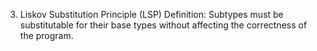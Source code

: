 3. Liskov Substitution Principle (LSP)
Definition: Subtypes must be substitutable for their base types without affecting the correctness of the program.

